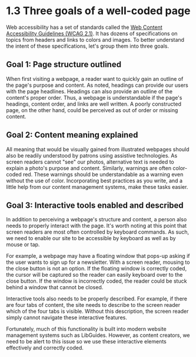 # 1.3 Three goals of a well-coded page

Web accessibility has a set of standards called the [Web Content Accessibility Guidelines \(WCAG 2.1\)](https://www.w3.org/TR/WCAG21/). It has dozens of specifications on topics from headers and links to colors and images. To better understand the intent of these specifications, let's group them into three goals.

## Goal 1: Page structure outlined

When first visiting a webpage, a reader want to quickly gain an outline of the page's purpose and content. As noted, headings can provide our users with the page headlines. Headings can also provide an outline of the content's proper order. Thus, a webpage is understandable if the page's headings, content order, and links are well written. A poorly constructed page, on the other hand, could be perceived as out of order or missing content.

## Goal 2: Content meaning explained

All meaning that would be visually gained from illustrated webpages should also be readily understood by patrons using assistive technologies. As screen readers cannot "see" our photos, alternative text is needed to explain a photo's purpose and content. Similarly, warnings are often color-coded red. These warnings should be understandable as a warning even without the use of color. Incorporating best practices as you write, and a little help from our content management systems, make these tasks easier.

## Goal 3: Interactive tools enabled and described

In addition to perceiving a webpage's structure and content, a person also needs to properly interact with the page. It's worth noting at this point that screen readers are most often controlled by keyboard commands. As such, we need to enable our site to be accessible by keyboard as well as by mouse or tap.

For example, a webpage may have a floating window that pops-up asking if the user wants to sign up for a newsletter. With a screen reader, mousing to the close button is not an option. If the floating window is correctly coded, the cursor will be captured so the reader can easily keyboard over to the close button. If the window is incorrectly coded, the reader could be stuck behind a window that cannot be closed.

Interactive tools also needs to be properly described. For example, if there are four tabs of content, the site needs to describe to the screen reader which of the four tabs is visible. Without this description, the screen reader simply cannot navigate these interactive features.

Fortunately, much of this functionality is built into modern website management systems such as LibGuides. However, as content creators, we need to be alert to this issue so we use these interactive elements effectively and correctly coded.

